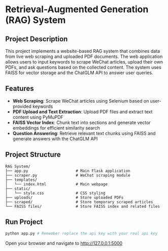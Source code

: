 # Retrieval-Augmented Generation (RAG) System

## Project Description

This project implements a website-based RAG system that combines data from live web scraping and uploaded PDF documents. The web application allows users to input keywords to scrape WeChat articles, upload their own PDFs, and ask questions based on the collected content. The system uses FAISS for vector storage and the ChatGLM API to answer user queries.

## Features

- **Web Scraping**: Scrape WeChat articles using Selenium based on user-provided keywords
- **PDF Upload and Text Extraction**: Upload PDF files and extract text content using PyMuPDF
- **FAISS Vector Index**: Chunk text into sections and generate vector embeddings for efficient similarity search
- **Question Answering**: Retrieve relevant text chunks using FAISS and generate answers with the ChatGLM API

## Project Structure
```
RAG System/
├── app.py                     # Main Flask application
├── scraper.py                 # WeChat scraping module
├── templates/
│   └── index.html             # Main webpage
├── static/
│   └── style.css              # CSS styling
├── uploads/                   # Store uploaded PDFs
├── scraped/                   # Store temporary scraped articles
└── FAISS files/               # Store FAISS index and related files
```

## Run Project

```bash
python app.py # Remember replace the api key with your real api key
```
Open your browser and navigate to http://127.0.0.1:5000
